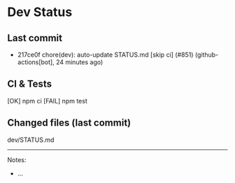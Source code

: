 # Dev Status

## Last commit
- 217ce0f chore(dev): auto-update STATUS.md [skip ci] (#851) (github-actions[bot], 24 minutes ago)
## CI & Tests
[OK] npm ci
[FAIL] npm test

## Changed files (last commit)
dev/STATUS.md

---
Notes:
- ...
